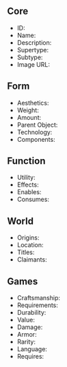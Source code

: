 ## Core
- <span class="text-field" data-tooltip="Text">ID</span>:
- <span class="text-field" data-tooltip="Text">Name</span>:
- <span class="text-field" data-tooltip="Text">Description</span>:
- <span class="text-field" data-tooltip="Text">Supertype</span>:
- <span class="text-field" data-tooltip="Text">Subtype</span>:
- <span class="text-field" data-tooltip="Text">Image URL</span>:

## Form
- <span class="text-field" data-tooltip="Text">Aesthetics</span>:
- <span class="number-field" data-tooltip="Number">Weight</span>:
- <span class="number-field" data-tooltip="Number">Amount</span>:
- <span class="link-field" data-tooltip="Single Object">Parent Object</span>:
- <span class="multi-link-field" data-tooltip="Multi Construct">Technology</span>:
- <span class="reverse-link-field" data-tooltip="Multi Object">Components</span>:

## Function
- <span class="text-field" data-tooltip="Text">Utility</span>:
- <span class="multi-link-field" data-tooltip="Multi Phenomenon">Effects</span>:
- <span class="multi-link-field" data-tooltip="Multi Ability">Enables</span>:
- <span class="multi-link-field" data-tooltip="Multi Construct">Consumes</span>:

## World
- <span class="text-field" data-tooltip="Text">Origins</span>:
- <span class="link-field" data-tooltip="Single Location">Location</span>:
- <span class="reverse-link-field" data-tooltip="Multi Title">Titles</span>:
- <span class="reverse-link-field" data-tooltip="Multi Institution">Claimants</span>:

## Games
- <span class="text-field" data-tooltip="Text">Craftsmanship</span>:
- <span class="text-field" data-tooltip="Text">Requirements</span>:
- <span class="text-field" data-tooltip="Text">Durability</span>:
- <span class="number-field" data-tooltip="Number">Value</span>:
- <span class="number-field" data-tooltip="Number">Damage</span>:
- <span class="number-field" data-tooltip="Number">Armor</span>:
- <span class="text-field" data-tooltip="Text">Rarity</span>:
- <span class="link-field" data-tooltip="Single Language">Language</span>:
- <span class="multi-link-field" data-tooltip="Multi Trait">Requires</span>:
